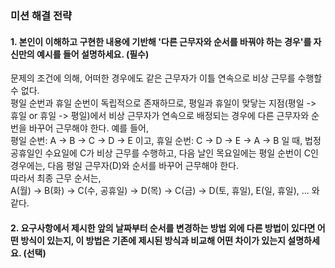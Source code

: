 ### 미션 해결 전략 
#### 1. 본인이 이해하고 구현한 내용에 기반해 '다른 근무자와 순서를 바꿔야 하는 경우'를 자신만의 예시를 들어 설명하세요. (필수)       
문제의 조건에 의해, 어떠한 경우에도 같은 근무자가 이틀 연속으로 비상 근무를 수행할 수 없다.   
평일 순번과 휴일 순번이 독립적으로 존재하므로, 평일과 휴일이 맞닿는 지점(평일 -> 휴일 or 휴일 -> 평일)에서 비상 근무자가 연속으로 배정되는 경우에 다른 근무자와 순번을 바꾸어 근무해야 한다.
예를 들어,  
평일 순번: A -> B -> C -> D -> E 이고,
휴일 순번: C -> D -> E -> A -> B 일 때,
법정공휴일인 수요일에 C가 비상 근무를 수행하고, 다음 날인 목요일에는 평일 순번이 C인 경우에는, 다음 평일 근무자(D)와 순서를 바꾸어 근무해야 한다.  
따라서 최종 근무 순서는,  
A(월) -> B(화) -> C(수, 공휴일) -> D(목) -> C(금) -> D(토, 휴일), E(일, 휴일), ... 와 같다.

#### 2. 요구사항에서 제시한 앞의 날짜부터 순서를 변경하는 방법 외에 다른 방법이 있다면 어떤 방식이 있는지, 이 방법은 기존에 제시된 방식과 비교해 어떤 차이가 있는지 설명하세요. (선택)
